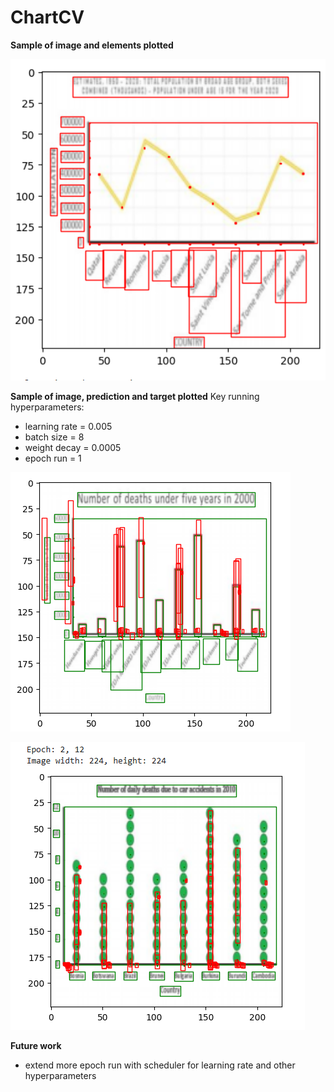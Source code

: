 # ChartCV

**Sample of image and elements plotted**

![target_chart](images/target.png)

**Sample of image, prediction and target plotted**
Key running hyperparameters:

  * learning rate = 0.005
  * batch size = 8
  * weight decay = 0.0005
  * epoch run = 1
    
![bar_chart](images/bar_chart.png)

![dot_chart](images/dot_chart.png)

**Future work**
  * extend more epoch run with scheduler for learning rate and other hyperparameters
